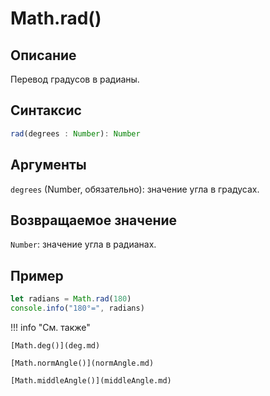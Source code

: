 # Math.rad()

## Описание
Перевод градусов в радианы.

## Синтаксис
```javascript
rad(degrees : Number): Number
``` 

## Аргументы
`degrees` (Number, обязательно): значение угла в градусах.

## Возвращаемое значение
`Number`: значение угла в радианах.

## Пример
``` javascript linenums="1"
let radians = Math.rad(180)
console.info("180°=", radians)
``` 

!!! info "См. также"

    [Math.deg()](deg.md)

    [Math.normAngle()](normAngle.md)
    
    [Math.middleAngle()](middleAngle.md)

